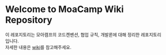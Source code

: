 # Welcome to MoaCamp Wiki Repository

이 레포지토리는 모아캠프의 코드켄벤션, 협업 규칙, 개발론에 대해 정리한 레포지토리입니다.  
자세한 내용은 [wiki](https://github.com/AI-x-optional/wiki/wiki)를 참고해주세요.
